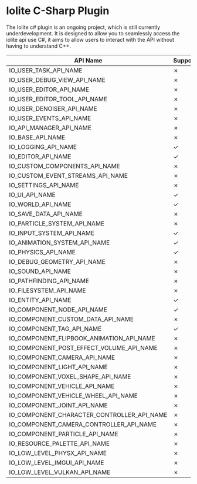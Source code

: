 Iolite C-Sharp Plugin
=====================
The Iolite c# plugin is an ongoing project, which is still currently underdevelopment. It is designed to allow you to seamlessly access the iolite api use C#, it aims to allow users to interact with the API without having to understand C++. 


| API Name                            | Supported       |
|-------------------------------------|-----------------|
| IO_USER_TASK_API_NAME               | ✗               |
| IO_USER_DEBUG_VIEW_API_NAME         | ✗               |
| IO_USER_EDITOR_API_NAME             | ✗               |
| IO_USER_EDITOR_TOOL_API_NAME        | ✗               |
| IO_USER_DENOISER_API_NAME           | ✗               |
| IO_USER_EVENTS_API_NAME             | ✗               |
| IO_API_MANAGER_API_NAME             | ✗               |
| IO_BASE_API_NAME                    | ✗               |
| IO_LOGGING_API_NAME                 |   ✓             |
| IO_EDITOR_API_NAME                  |   ✓             |
| IO_CUSTOM_COMPONENTS_API_NAME       | ✗               |
| IO_CUSTOM_EVENT_STREAMS_API_NAME    | ✗               |
| IO_SETTINGS_API_NAME                | ✗               |
| IO_UI_API_NAME                      |   ✓             |
| IO_WORLD_API_NAME                   |   ✓             |
| IO_SAVE_DATA_API_NAME               | ✗               |
| IO_PARTICLE_SYSTEM_API_NAME         | ✗               |
| IO_INPUT_SYSTEM_API_NAME            |   ✓             |
| IO_ANIMATION_SYSTEM_API_NAME        |   ✓             |
| IO_PHYSICS_API_NAME                 |   ✓             |
| IO_DEBUG_GEOMETRY_API_NAME          | ✗               |
| IO_SOUND_API_NAME                   | ✗               |
| IO_PATHFINDING_API_NAME             | ✗               |
| IO_FILESYSTEM_API_NAME              | ✗               |
| IO_ENTITY_API_NAME                  |   ✓             |
| IO_COMPONENT_NODE_API_NAME          |   ✓             |
| IO_COMPONENT_CUSTOM_DATA_API_NAME   | ✗               |
| IO_COMPONENT_TAG_API_NAME           |   ✓             |
| IO_COMPONENT_FLIPBOOK_ANIMATION_API_NAME  | ✗         |
| IO_COMPONENT_POST_EFFECT_VOLUME_API_NAME  | ✗         |
| IO_COMPONENT_CAMERA_API_NAME        | ✗               |
| IO_COMPONENT_LIGHT_API_NAME         | ✗               |
| IO_COMPONENT_VOXEL_SHAPE_API_NAME   | ✗               |
| IO_COMPONENT_VEHICLE_API_NAME       | ✗               |
| IO_COMPONENT_VEHICLE_WHEEL_API_NAME | ✗               |
| IO_COMPONENT_JOINT_API_NAME         | ✗               |
| IO_COMPONENT_CHARACTER_CONTROLLER_API_NAME | ✗        |
| IO_COMPONENT_CAMERA_CONTROLLER_API_NAME  | ✗          |
| IO_COMPONENT_PARTICLE_API_NAME      | ✗               |
| IO_RESOURCE_PALETTE_API_NAME        | ✗               |
| IO_LOW_LEVEL_PHYSX_API_NAME         | ✗               |
| IO_LOW_LEVEL_IMGUI_API_NAME         | ✗               |
| IO_LOW_LEVEL_VULKAN_API_NAME        | ✗               |
